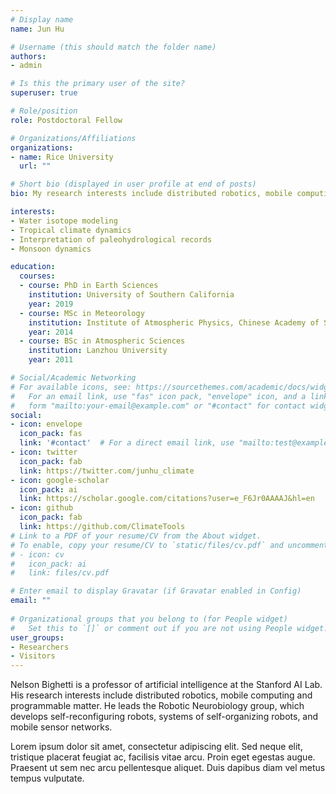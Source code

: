```yaml
---
# Display name
name: Jun Hu

# Username (this should match the folder name)
authors:
- admin

# Is this the primary user of the site?
superuser: true

# Role/position
role: Postdoctoral Fellow

# Organizations/Affiliations
organizations:
- name: Rice University
  url: ""

# Short bio (displayed in user profile at end of posts)
bio: My research interests include distributed robotics, mobile computing and programmable matter.

interests:
- Water isotope modeling
- Tropical climate dynamics
- Interpretation of paleohydrological records
- Monsoon dynamics

education:
  courses:
  - course: PhD in Earth Sciences
    institution: University of Southern California
    year: 2019
  - course: MSc in Meteorology
    institution: Institute of Atmospheric Physics, Chinese Academy of Sciences
    year: 2014
  - course: BSc in Atmospheric Sciences
    institution: Lanzhou University
    year: 2011

# Social/Academic Networking
# For available icons, see: https://sourcethemes.com/academic/docs/widgets/#icons
#   For an email link, use "fas" icon pack, "envelope" icon, and a link in the
#   form "mailto:your-email@example.com" or "#contact" for contact widget.
social:
- icon: envelope
  icon_pack: fas
  link: '#contact'  # For a direct email link, use "mailto:test@example.org".
- icon: twitter
  icon_pack: fab
  link: https://twitter.com/junhu_climate
- icon: google-scholar
  icon_pack: ai
  link: https://scholar.google.com/citations?user=e_F6Jr0AAAAJ&hl=en
- icon: github
  icon_pack: fab
  link: https://github.com/ClimateTools
# Link to a PDF of your resume/CV from the About widget.
# To enable, copy your resume/CV to `static/files/cv.pdf` and uncomment the lines below.  
# - icon: cv
#   icon_pack: ai
#   link: files/cv.pdf

# Enter email to display Gravatar (if Gravatar enabled in Config)
email: ""
  
# Organizational groups that you belong to (for People widget)
#   Set this to `[]` or comment out if you are not using People widget.  
user_groups:
- Researchers
- Visitors
---
```


Nelson Bighetti is a professor of artificial intelligence at the Stanford AI Lab. His research interests include distributed robotics, mobile computing and programmable matter. He leads the Robotic Neurobiology group, which develops self-reconfiguring robots, systems of self-organizing robots, and mobile sensor networks.

Lorem ipsum dolor sit amet, consectetur adipiscing elit. Sed neque elit, tristique placerat feugiat ac, facilisis vitae arcu. Proin eget egestas augue. Praesent ut sem nec arcu pellentesque aliquet. Duis dapibus diam vel metus tempus vulputate. 
